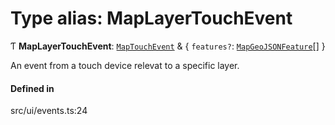 # Type alias: MapLayerTouchEvent

Ƭ **MapLayerTouchEvent**: [`MapTouchEvent`](../classes/MapTouchEvent.md) & \{ `features?`: [`MapGeoJSONFeature`](MapGeoJSONFeature.md)[]  }

An event from a touch device relevat to a specific layer.

#### Defined in

src/ui/events.ts:24
